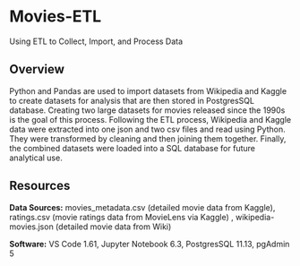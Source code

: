 # Movies-ETL
Using ETL to Collect, Import, and Process Data

## Overview
Python and Pandas are used to import datasets from Wikipedia and Kaggle to create datasets for analysis that are then stored in PostgresSQL database. Creating two large datasets for movies released since the 1990s is the goal of this process. Following the ETL process, Wikipedia and Kaggle data were extracted into one json and two csv files and read using Python. They were transformed by cleaning and then joining them together. Finally, the combined datasets were loaded into a SQL database for future analytical use. 

## Resources
**Data Sources:** movies_metadata.csv (detailed movie data from Kaggle), ratings.csv (movie ratings data from MovieLens via Kaggle) , wikipedia-movies.json (detailed movie data from Wiki)

**Software:** VS Code 1.61, Jupyter Notebook 6.3, PostgresSQL 11.13, pgAdmin 5
